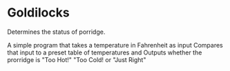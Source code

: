 # Goldilocks
Determines the status of porridge. 

A simple program that takes a temperature in Fahrenheit as input
Compares that input to a preset table of temperatures
and Outputs whether the prorridge is "Too Hot!" "Too Cold! or "Just Right"
